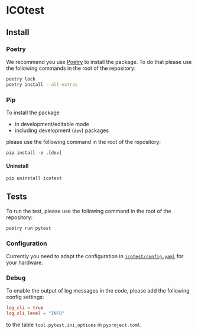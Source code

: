 # ICOtest

## Install

### Poetry

We recommend you use [Poetry](https://python-poetry.org) to install the package. To do that please use the following commands in the root of the repository:

```sh
poetry lock
poetry install --all-extras
```

### Pip

To install the package

- in development/editable mode
- including development (`dev`) packages

please use the following command in the root of the repository:

```
pip install -e .[dev]
```

#### Uninstall

```sh
pip uninstall icotest
```

## Tests

To run the test, please use the following command in the root of the repository:

```sh
poetry run pytest
```

### Configuration

Currently you need to adapt the configuration in [`icotest/config.yaml`](icotest/config.yaml) for your hardware.

### Debug

To enable the output of log messages in the code, please add the following config settings:

```toml
log_cli = true
log_cli_level = "INFO"
```

to the table `tool.pytest.ini_options` in `pyproject.toml`.
